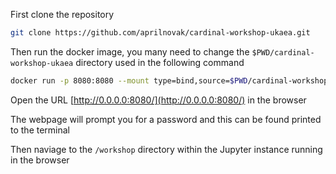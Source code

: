 
First clone the repository

```bash
git clone https://github.com/aprilnovak/cardinal-workshop-ukaea.git
```

Then run the docker image, you many need to change the ```$PWD/cardinal-workshop-ukaea``` directory used in the following command
```bash
docker run -p 8080:8080 --mount type=bind,source=$PWD/cardinal-workshop-ukaea,target=/workdir idaholab/cardinal:latest code-server-cardinal /workdir
```

Open the URL [http://0.0.0.0:8080/](http://0.0.0.0:8080/) in the browser

The webpage will prompt you for a password and this can be found printed to the terminal

Then naviage to the ```/workshop``` directory within the Jupyter instance running in the browser
